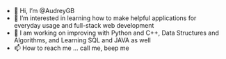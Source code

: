 - 👋 Hi, I’m @AudreyGB
- 👀 I’m interested in learning how to make helpful applications for everyday usage and full-stack web development
- 🌱 I am working on improving with Python and C++, Data Structures and Algorithms, and Learning SQL and JAVA as well 
- 📫 How to reach me ... call me, beep me

<!---
AudreyGB/AudreyGB is a ✨ special ✨ repository because its `README.md` (this file) appears on your GitHub profile.
You can click the Preview link to take a look at your changes.
--->
